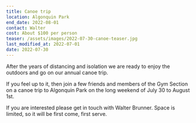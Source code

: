 ```yaml
---
title: Canoe trip
location: Algonquin Park
end_date: 2022-08-01
contact: Walter
cost: About $100 per person
teaser: /assets/images/2022-07-30-canoe-teaser.jpg
last_modified_at: 2022-07-01
date: 2022-07-30
---
```


After the years of distancing and isolation we are ready to enjoy the outdoors
and go on our annual canoe trip.

If you feel up to it, then join a few friends and members of the Gym Section on
a canoe trip to Algonquin Park on the long weekend of July 30 to August 1st.

If you are interested please get in touch with Walter Brunner. Space is
limited, so it will be first come, first serve.
